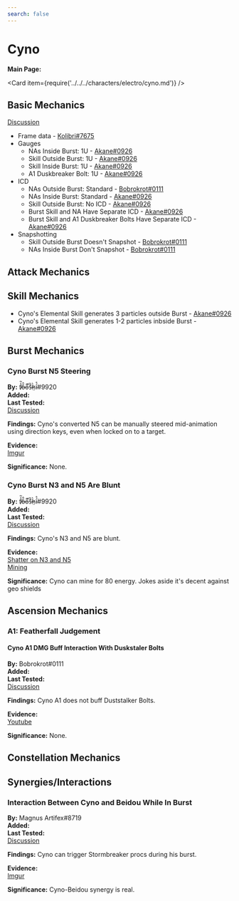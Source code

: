 ```yaml
---
search: false
---
```


# Cyno

**Main Page:**

<Card item={require('../../../characters/electro/cyno.md')} />

## Basic Mechanics

[Discussion](https://tickets.deeznuts.moe/transcripts/cyno-basic-mechanics)

* Frame data - [Kolibri\#7675](https://docs.google.com/spreadsheets/d/1BxBymOtw3To2lE7OfNiM5xQO-nkY_IKwvfTSCOFbqC0/edit?usp=sharing)
* Gauges
  * NAs Inside Burst: 1U - [Akane#0926](https://youtu.be/5Ja9trxNudc)
  * Skill Outside Burst: 1U - [Akane#0926](https://youtu.be/ZYitBIi4DLk)
  * Skill Inside Burst: 1U - [Akane#0926](https://youtu.be/IqNbPZxMNCI)
  * A1 Duskbreaker Bolt: 1U - [Akane#0926](https://youtu.be/bM_nrvamPVc)
* ICD
  * NAs Outside Burst: Standard - [Bobrokrot#0111](https://youtu.be/jBm25XQadkg)
  * NAs Inside Burst: Standard - [Akane#0926](https://youtu.be/1x-90ZC9pr0)
  * Skill Outside Burst: No ICD - [Akane#0926](https://youtu.be/MyLxRwI6220)
  * Burst Skill and NA Have Separate ICD - [Akane#0926](https://youtu.be/eMVNDnbHHwI)
  * Burst Skill and A1 Duskbreaker Bolts Have Separate ICD - [Akane#0926](https://youtu.be/bM_nrvamPVc)
* Snapshotting
  * Skill Outside Burst Doesn't Snapshot - [Bobrokrot#0111](https://youtu.be/BgGCVxYDlLY)
  * NAs Inside Burst Don't Snapshot - [Bobrokrot#0111](https://youtu.be/BgGCVxYDlLY)

## Attack Mechanics

## Skill Mechanics
* Cyno's Elemental Skill generates 3 particles outside Burst - [Akane#0926](https://youtu.be/q3ziYPhWNig)
* Cyno's Elemental Skill generates 1-2 particles inbside Burst - [Akane#0926](https://youtu.be/7sHjk3KzCIc)

## Burst Mechanics

### Cyno Burst N5 Steering

**By:** f̸̒͂ỏ̶̂o̵͌̚s̶͊̏h̷̤̀ḯ̴̊\#9920  
**Added:** <Version date="2022-11-08" />  
**Last Tested:** <Version date="2022-10-21" />  
[Discussion](https://tickets.deeznuts.moe/transcripts/cyno-basic-mechanics)  

**Findings:** Cyno's converted N5 can be manually steered mid-animation using direction keys, even when locked on to a target.

**Evidence:**  
[Imgur](https://imgur.com/a/4ZWFZFP)

**Significance:** None.

### Cyno Burst N3 and N5 Are Blunt

**By:** f̸̒͂ỏ̶̂o̵͌̚s̶͊̏h̷̤̀ḯ̴̊\#9920  
**Added:** <Version date="2022-11-08" />  
**Last Tested:** <Version date="2022-10-21" />  
[Discussion](https://tickets.deeznuts.moe/transcripts/cyno-basic-mechanics)  

**Findings:** Cyno's N3 and N5 are blunt.

**Evidence:**  
[Shatter on N3 and N5](https://imgur.com/a/vpBE3b0)  
[Mining](https://imgur.com/a/c4zLC1r)  

**Significance:** Cyno can mine for 80 energy. Jokes aside it's decent against geo shields

## Ascension Mechanics

### A1: Featherfall Judgement

#### Cyno A1 DMG Buff Interaction With Duskstaler Bolts

**By:** Bobrokrot\#0111  
**Added:** <Version date="2022-11-08" />  
**Last Tested:** <Version date="2022-09-28" />  
[Discussion](https://tickets.deeznuts.moe/transcripts/cyno-basic-mechanics)  

**Findings:** Cyno A1 does not buff Duststalker Bolts.

**Evidence:**  
[Youtube](https://youtu.be/i7T4EkLDRe4)

**Significance:** None.

## Constellation Mechanics

## Synergies/Interactions

### Interaction Between Cyno and Beidou While In Burst

**By:** Magnus Artifex\#8719  
**Added:** <Version date="2022-11-08" />  
**Last Tested:** <Version date="2022-09-28" />  
[Discussion](https://tickets.deeznuts.moe/transcripts/cyno-basic-mechanics)  

**Findings:** Cyno can trigger Stormbreaker procs during his burst.

**Evidence:**  
[Imgur](https://imgur.com/a/FBa8W7E)

**Significance:**
Cyno-Beidou synergy is real.